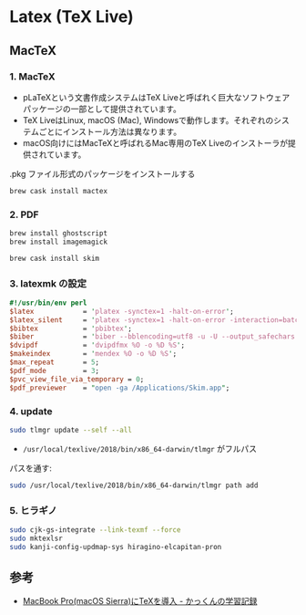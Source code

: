 # Latex (TeX Live)

## MacTeX

### 1. MacTeX

- pLaTeXという文書作成システムはTeX Liveと呼ばれく巨大なソフトウェアパッケージの一部として提供されています。
- TeX LiveはLinux, macOS (Mac), Windowsで動作します。それぞれのシステムごとにインストール方法は異なります。
- macOS向けにはMacTeXと呼ばれるMac専用のTeX Liveのインストーラが提供されています。

.pkg ファイル形式のパッケージをインストールする

~~~bash
brew cask install mactex
~~~

### 2. PDF

~~~bash
brew install ghostscript
brew install imagemagick
~~~

~~~bash
brew cask install skim
~~~

### 3. latexmk の設定

~~~perl
#!/usr/bin/env perl
$latex            = 'platex -synctex=1 -halt-on-error';
$latex_silent     = 'platex -synctex=1 -halt-on-error -interaction=batchmode';
$bibtex           = 'pbibtex';
$biber            = 'biber --bblencoding=utf8 -u -U --output_safechars';
$dvipdf           = 'dvipdfmx %O -o %D %S';
$makeindex        = 'mendex %O -o %D %S';
$max_repeat       = 5;
$pdf_mode         = 3;
$pvc_view_file_via_temporary = 0;
$pdf_previewer    = "open -ga /Applications/Skim.app";
~~~

### 4. update

~~~bash
sudo tlmgr update --self --all
~~~

- `/usr/local/texlive/2018/bin/x86_64-darwin/tlmgr` がフルパス

パスを通す:

~~~bash
sudo /usr/local/texlive/2018/bin/x86_64-darwin/tlmgr path add
~~~

### 5. ヒラギノ

~~~bash
sudo cjk-gs-integrate --link-texmf --force
sudo mktexlsr
sudo kanji-config-updmap-sys hiragino-elcapitan-pron
~~~

## 参考

- [MacBook Pro(macOS Sierra)にTeXを導入 - かっくんの学習記録](https://kakubari-ryusei.hatenablog.com/entry/2017/07/03/193907)
